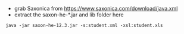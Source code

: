 * grab Saxonica from https://www.saxonica.com/download/java.xml
* extract the saxon-he-*.jar and lib folder here


```java -jar saxon-he-12.3.jar -s:student.xml -xsl:student.xls```